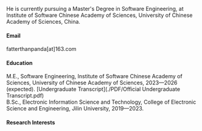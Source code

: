 

He is currently pursuing a Master's Degree in Software Engineering, at Institute of Software Chinese Academy of Sciences, University of Chinese Academy of Sciences, China.

#### Email
fatterthanpanda[at]163.com

#### Education
M.E., Software Engineering, Institute of Software Chinese Academy of Sciences, University of Chinese Academy of Sciences, 2023—2026 (expected). [Undergraduate Transcript](./PDF/Official Undergraduate Transcript.pdf) \
B.Sc., Electronic Information Science and Technology, College of Electronic Science and Engineering, Jilin University, 2019—2023.

#### Research Interests


